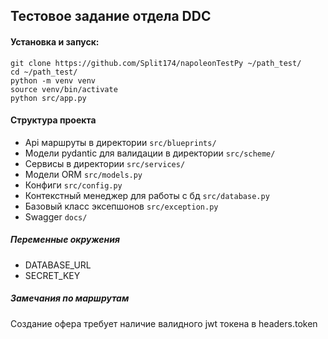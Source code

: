 ## Тестовое задание отдела DDC

#### Установка и запуск:
```
git clone https://github.com/Split174/napoleonTestPy ~/path_test/
cd ~/path_test/
python -m venv venv
source venv/bin/activate
python src/app.py 
```

#### Структура проекта

- Api маршруты в директории `src/blueprints/` 
- Модели pydantic для валидации в директории `src/scheme/`
- Сервисы в директории `src/services/`
- Модели ORM `src/models.py`
- Конфиги `src/config.py`
- Контекстный менеджер для работы с бд `src/database.py`
- Базовый класс эксепшонов `src/exception.py`
- Swagger `docs/`

##### Переменные окружения
- DATABASE_URL
- SECRET_KEY

##### Замечания по маршрутам
Создание офера требует наличие валидного jwt токена в headers.token

